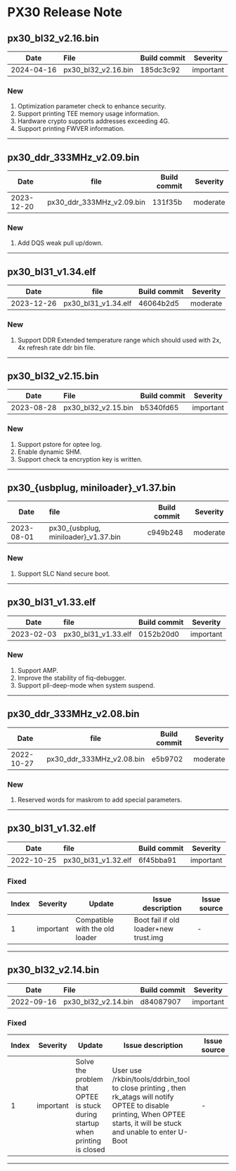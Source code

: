 # PX30 Release Note

## px30_bl32_v2.16.bin

| Date       | File                | Build commit | Severity  |
| ---------- | :------------------ | ------------ | --------- |
| 2024-04-16 | px30_bl32_v2.16.bin | 185dc3c92    | important |

### New

1. Optimization parameter check to enhance security.
2. Support printing TEE memory usage information.
3. Hardware crypto supports addresses exceeding 4G.
4. Support printing FWVER information.

------

## px30_ddr_333MHz_v2.09.bin

| Date       | file                      | Build commit | Severity |
| ---------- | ------------------------- | ------------ | -------- |
| 2023-12-20 | px30_ddr_333MHz_v2.09.bin | 131f35b      | moderate |

### New

1. Add DQS weak pull up/down.

------

## px30_bl31_v1.34.elf

| Date       | file                | Build commit | Severity |
| ---------- | ------------------- | ------------ | -------- |
| 2023-12-26 | px30_bl31_v1.34.elf | 46064b2d5    | moderate |

### New

1. Support DDR Extended temperature range which should used with 2x, 4x refresh rate ddr bin file.

------

## px30_bl32_v2.15.bin

| Date       | File                | Build commit | Severity  |
| ---------- | :------------------ | ------------ | --------- |
| 2023-08-28 | px30_bl32_v2.15.bin | b5340fd65    | important |

### New

1. Support pstore for optee log.
2. Enable dynamic SHM.
3. Support check ta encryption key is written.

------

## px30_{usbplug, miniloader}_v1.37.bin

| Date       | file                                   | Build commit | Severity |
| ---------- | :------------------------------------- | ------------ | -------- |
| 2023-08-01 | px30_{usbplug, miniloader}_v1.37.bin | c949b248     | moderate |

### New

1. Support SLC Nand secure boot.

------

## px30_bl31_v1.33.elf

| Date       | file                | Build commit | Severity  |
| ---------- | :------------------ | ------------ | --------- |
| 2023-02-03 | px30_bl31_v1.33.elf | 0152b20d0    | important |

### New

1. Support AMP.
2. Improve the stability of fiq-debugger.
3. Support pll-deep-mode when system suspend.

------

## px30_ddr_333MHz_v2.08.bin

| Date       | file                      | Build commit | Severity |
| ---------- | ------------------------- | ------------ | -------- |
| 2022-10-27 | px30_ddr_333MHz_v2.08.bin | e5b9702      | moderate |

### New

1. Reserved words for maskrom to add special parameters.

------

## px30_bl31_v1.32.elf

| Date       | file                | Build commit | Severity  |
| ---------- | :------------------ | ------------ | --------- |
| 2022-10-25 | px30_bl31_v1.32.elf | 6f45bba91    | important |

### Fixed

| Index | Severity  | Update                         | Issue description                     | Issue source |
| ----- | --------- | ------------------------------ | ------------------------------------- | ------------ |
| 1     | important | Compatible with the old loader | Boot fail if old loader+new trust.img | -            |

------

## px30_bl32_v2.14.bin

| Date       | File                | Build commit | Severity  |
| ---------- | :------------------ | ------------ | --------- |
| 2022-09-16 | px30_bl32_v2.14.bin | d84087907    | important |

### Fixed

| Index | Severity  | Update                                                       | Issue description                                            | Issue source |
| ----- | --------- | ------------------------------------------------------------ | ------------------------------------------------------------ | ------------ |
| 1     | important | Solve the problem that OPTEE is stuck during startup when printing is closed | User use /rkbin/tools/ddrbin_tool to close printing ,  then rk_atags will notify OPTEE to disable printing, When OPTEE starts, it will be stuck and unable to enter U-Boot | -            |

------

